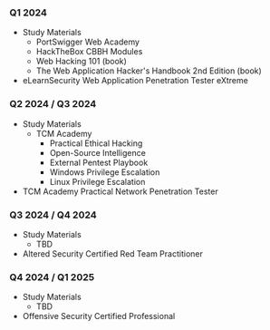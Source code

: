 ### Q1 2024
- Study Materials
	- PortSwigger Web Academy
	- HackTheBox CBBH Modules
	- Web Hacking 101 (book)
	- The Web Application Hacker's Handbook 2nd Edition (book)
- eLearnSecurity Web Application Penetration Tester eXtreme
### Q2 2024  / Q3 2024
- Study Materials
	- TCM Academy
		- Practical Ethical Hacking
		- Open-Source Intelligence
		- External Pentest Playbook
		- Windows Privilege Escalation
		- Linux Privilege Escalation
- TCM Academy Practical Network Penetration Tester
### Q3 2024 / Q4 2024
- Study Materials
	- TBD
- Altered Security Certified Red Team Practitioner
### Q4 2024 / Q1 2025
- Study Materials
	- TBD
- Offensive Security Certified Professional